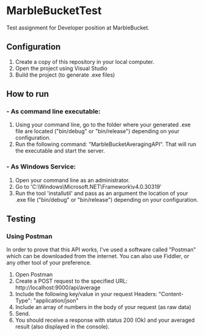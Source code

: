 # MarbleBucketTest
Test assignment for Developer position at MarbleBucket.

## Configuration

1. Create a copy of this repository in your local computer.
2. Open the project using Visual Studio
3. Build the project (to generate .exe files)

## How to run

### - As command line executable:

1. Using your command line, go to the folder where your generated .exe file are located ("bin/debug" or "bin/release") depending on your configuration.
2. Run the following command: "MarbleBucketAveragingAPI". That will run the executable and start the server.

### - As Windows Service:

1. Open your command line as an administrator. 
2. Go to 'C:\Windows\Microsoft.NET\Framework\v4.0.30319'
2. Run the tool 'installutil' and pass as an argument the location of your .exe file ("bin/debug" or "bin/release") depending on your configuration.


## Testing

### Using Postman

In order to prove that this API works, I've used a software called "Postman" which can be downloaded from the internet. You can also use Fiddler, or any other tool of your preference.

1. Open Postman
2. Create a POST request to the specified URL: http://localhost:9000/api/average
3. Include the following key/value in your request Headers: "Content-Type": "application/json"
4. Include an array of numbers in the body of your request (as raw data)
5. Send.
6. You should receive a response with status 200 (Ok) and your averaged result (also displayed in the console).

